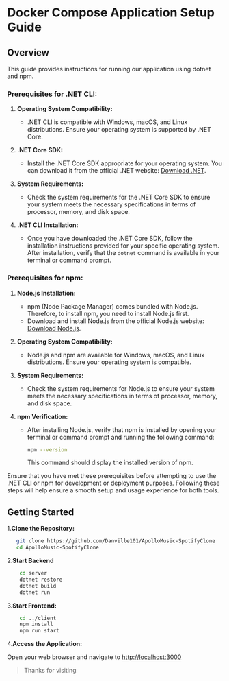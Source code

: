 # Docker Compose Application Setup Guide

## Overview

This guide provides instructions for running our application using dotnet and npm.

### Prerequisites for .NET CLI:

1. **Operating System Compatibility:**
   - .NET CLI is compatible with Windows, macOS, and Linux distributions. Ensure your operating system is supported by .NET Core.

2. **.NET Core SDK:**
   - Install the .NET Core SDK appropriate for your operating system. You can download it from the official .NET website: [Download .NET](https://dotnet.microsoft.com/download).

3. **System Requirements:**
   - Check the system requirements for the .NET Core SDK to ensure your system meets the necessary specifications in terms of processor, memory, and disk space.

4. **.NET CLI Installation:**
   - Once you have downloaded the .NET Core SDK, follow the installation instructions provided for your specific operating system. After installation, verify that the `dotnet` command is available in your terminal or command prompt.

### Prerequisites for npm:

1. **Node.js Installation:**
   - npm (Node Package Manager) comes bundled with Node.js. Therefore, to install npm, you need to install Node.js first.
   - Download and install Node.js from the official Node.js website: [Download Node.js](https://nodejs.org/).

2. **Operating System Compatibility:**
   - Node.js and npm are available for Windows, macOS, and Linux distributions. Ensure your operating system is compatible.

3. **System Requirements:**
   - Check the system requirements for Node.js to ensure your system meets the necessary specifications in terms of processor, memory, and disk space.

4. **npm Verification:**
   - After installing Node.js, verify that npm is installed by opening your terminal or command prompt and running the following command:
     ```bash
     npm --version
     ```
     This command should display the installed version of npm.

Ensure that you have met these prerequisites before attempting to use the .NET CLI or npm for development or deployment purposes. Following these steps will help ensure a smooth setup and usage experience for both tools.


## Getting Started

1.**Clone the Repository:**

```bash
   git clone https://github.com/Danville101/ApolloMusic-SpotifyClone
   cd ApolloMusic-SpotifyClone
```

2.**Start Backend**

```bash
    cd server
    dotnet restore
    dotnet build
    dotnet run
 ```

3.**Start Frontend:**

``` bash
    cd ../client
    npm install
    npm run start

```

4.**Access the Application:**
 
 Open your web browser and navigate to  [http://localhost:3000](http://localhost:3000)

>Thanks for visiting  
